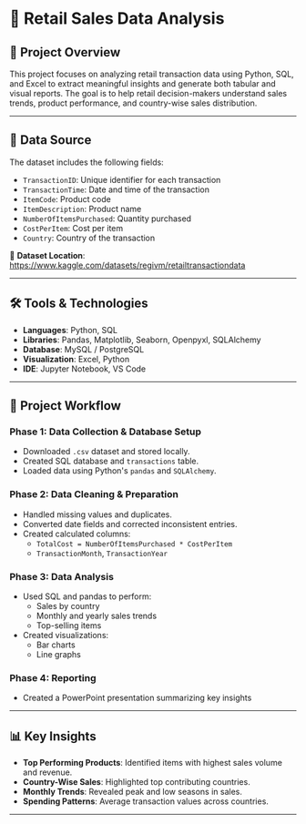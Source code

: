 # 🛒 Retail Sales Data Analysis

## 📌 Project Overview

This project focuses on analyzing retail transaction data using Python, SQL, and Excel to extract meaningful insights and generate both tabular and visual reports. The goal is to help retail decision-makers understand sales trends, product performance, and country-wise sales distribution.

---

## 📂 Data Source

The dataset includes the following fields:

- `TransactionID`: Unique identifier for each transaction
- `TransactionTime`: Date and time of the transaction
- `ItemCode`: Product code
- `ItemDescription`: Product name
- `NumberOfItemsPurchased`: Quantity purchased
- `CostPerItem`: Cost per item
- `Country`: Country of the transaction

📁 **Dataset Location**: https://www.kaggle.com/datasets/regivm/retailtransactiondata

---

## 🛠️ Tools & Technologies

- **Languages**: Python, SQL
- **Libraries**: Pandas, Matplotlib, Seaborn, Openpyxl, SQLAlchemy
- **Database**: MySQL / PostgreSQL
- **Visualization**: Excel, Python
- **IDE**: Jupyter Notebook, VS Code

---

## 🔄 Project Workflow

### Phase 1: Data Collection & Database Setup
- Downloaded `.csv` dataset and stored locally.
- Created SQL database and `transactions` table.
- Loaded data using Python's `pandas` and `SQLAlchemy`.

### Phase 2: Data Cleaning & Preparation
- Handled missing values and duplicates.
- Converted date fields and corrected inconsistent entries.
- Created calculated columns:
  - `TotalCost = NumberOfItemsPurchased * CostPerItem`
  - `TransactionMonth`, `TransactionYear`

### Phase 3: Data Analysis
- Used SQL and pandas to perform:
  - Sales by country
  - Monthly and yearly sales trends
  - Top-selling items
- Created visualizations:
  - Bar charts
  - Line graphs
 

### Phase 4: Reporting
- Created a PowerPoint presentation summarizing key insights

---

## 📊 Key Insights

- **Top Performing Products**: Identified items with highest sales volume and revenue.
- **Country-Wise Sales**: Highlighted top contributing countries.
- **Monthly Trends**: Revealed peak and low seasons in sales.
- **Spending Patterns**: Average transaction values across countries.

---



